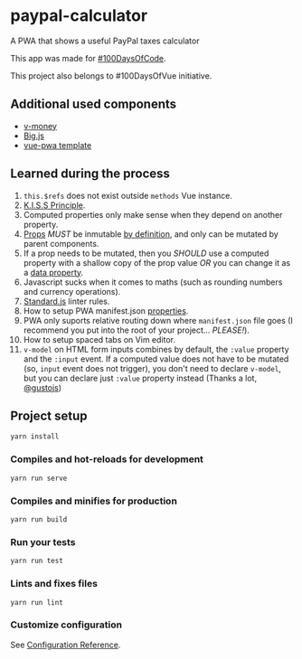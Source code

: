 # paypal-calculator

A PWA that shows a useful PayPal taxes calculator

This app was made for [#100DaysOfCode](https://www.100daysofcode.com/).

This project also belongs to #100DaysOfVue initiative.

## Additional used components

+ [v-money](https://github.com/vuejs-tips/v-money)
+ [Big.js](https://github.com/MikeMcl/big.js/)
+ [vue-pwa template](https://github.com/vuejs-templates/pwa)

## Learned during the process

1. `this.$refs` does not exist outside `methods` Vue instance.
2. [K.I.S.S Principle](https://en.wikipedia.org/wiki/KISS_principle).
3. Computed properties only make sense when they depend on another property.
4. [Props](https://vuejs.org/v2/guide/migration.html#Prop-Mutation-deprecated) _MUST_ be inmutable [by definition](https://stackoverflow.com/questions/39868963/vue-2-mutating-props-vue-warn), and only can be mutated by parent components.
5. If a prop needs to be mutated, then you _SHOULD_ use a computed property with a shallow copy of the prop value _OR_ you can change it as a [data property](https://vuejs.org/v2/guide/instance.html#Data-and-Methods).
6. Javascript sucks when it comes to maths (such as rounding numbers and currency operations).
7. [Standard.js](https://standardjs.com/) linter rules.
8. How to setup PWA manifest.json [properties](https://developer.mozilla.org/en-US/docs/Web/Manifest).
9. PWA only suports relative routing down where `manifest.json` file goes (I recommend you put into the root of your project... _PLEASE!_).
10. How to setup spaced tabs on Vim editor.
11. `v-model` on HTML form inputs combines by default, the `:value` property and the `:input` event. If a computed value does not have to be mutated (so, `input` event does not trigger), you don't need to declare `v-model`, but you can declare just `:value` property instead (Thanks a lot, [@gustojs](https://twitter.com/gustojs))

## Project setup
```
yarn install
```

### Compiles and hot-reloads for development
```
yarn run serve
```

### Compiles and minifies for production
```
yarn run build
```

### Run your tests
```
yarn run test
```

### Lints and fixes files
```
yarn run lint
```

### Customize configuration
See [Configuration Reference](https://cli.vuejs.org/config/).
